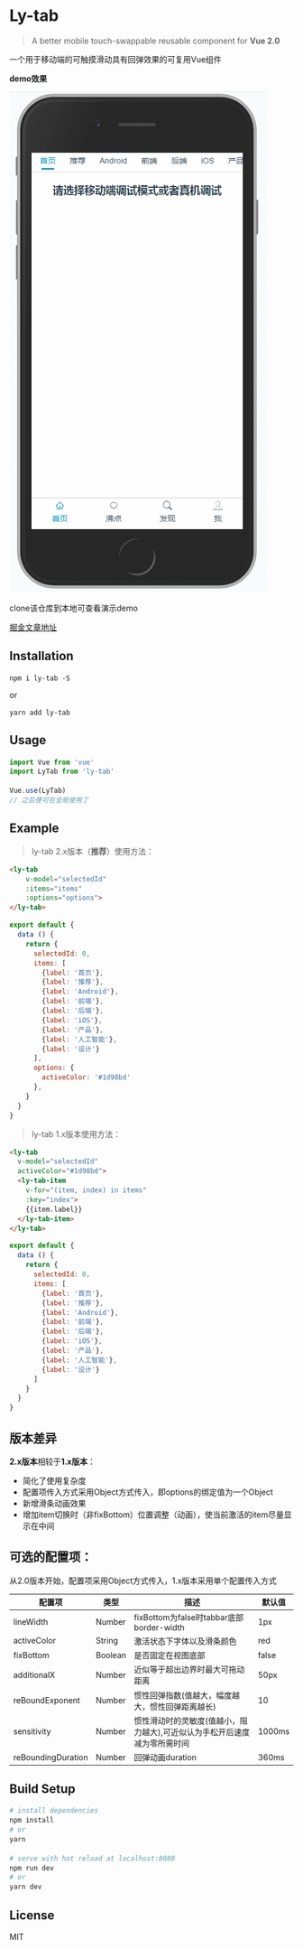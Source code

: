 
# Ly-tab

> A better mobile touch-swappable reusable component for **Vue 2.0**

 一个用于移动端的可触摸滑动具有回弹效果的可复用Vue组件
 
 **demo效果**
 
 ![image](https://raw.githubusercontent.com/ScoutYin/Image-Resource/master/images/ly-tab/ly-tab2.0.0.gif)
 
 clone该仓库到本地可查看演示demo
 
 [掘金文章地址](https://juejin.im/post/5a9a48a55188255584536f75)

## Installation
```shell
npm i ly-tab -S

```
or
```shell
yarn add ly-tab

```

## Usage

```javascript
import Vue from 'vue'
import LyTab from 'ly-tab'

Vue.use(LyTab)
// 之后便可在全局使用了
```

## Example

> ly-tab 2.x版本（**推荐**）使用方法：

```html
<ly-tab
    v-model="selectedId"
    :items="items"
    :options="options">
</ly-tab>
```

```javascript
export default {
  data () {
    return {
      selectedId: 0,
      items: [
        {label: '首页'},
        {label: '推荐'},
        {label: 'Android'},
        {label: '前端'},
        {label: '后端'},
        {label: 'iOS'},
        {label: '产品'},
        {label: '人工智能'},
        {label: '设计'}
      ],
      options: {
        activeColor: '#1d98bd'
      },
    }
  }
}
```

> ly-tab 1.x版本使用方法：

```html
<ly-tab
  v-model="selectedId"
  activeColor="#1d98bd">
  <ly-tab-item
    v-for="(item, index) in items"
    :key="index">
    {{item.label}}
  </ly-tab-item>
</ly-tab>
```
```javascript
export default {
  data () {
    return {
      selectedId: 0,
      items: [
        {label: '首页'},
        {label: '推荐'},
        {label: 'Android'},
        {label: '前端'},
        {label: '后端'},
        {label: 'iOS'},
        {label: '产品'},
        {label: '人工智能'},
        {label: '设计'}
      ]
    }
  }
}
```

## 版本差异

**2.x版本**相较于**1.x版本**：

- 简化了使用复杂度
- 配置项传入方式采用Object方式传入，即options的绑定值为一个Object
- 新增滑条动画效果
- 增加item切换时（非fixBottom）位置调整（动画），使当前激活的item尽量显示在中间

## 可选的配置项：

从2.0版本开始，配置项采用Object方式传入，1.x版本采用单个配置传入方式

 配置项 | 类型 | 描述 | 默认值 
--------|---------|-------|-----
 lineWidth | Number | fixBottom为false时tabbar底部border-width | 1px 
 activeColor | String | 激活状态下字体以及滑条颜色 | red 
 fixBottom | Boolean | 是否固定在视图底部 | false 
 additionalX | Number | 近似等于超出边界时最大可拖动距离 | 50px 
 reBoundExponent | Number | 惯性回弹指数(值越大，幅度越大，惯性回弹距离越长) | 10 
 sensitivity | Number | 惯性滑动时的灵敏度(值越小，阻力越大),可近似认为手松开后速度减为零所需时间 | 1000ms 
 reBoundingDuration | Number | 回弹动画duration | 360ms 


## Build Setup

```bash
# install dependencies
npm install
# or
yarn

# serve with hot reload at localhost:8080
npm run dev
# or
yarn dev

```


## License
MIT